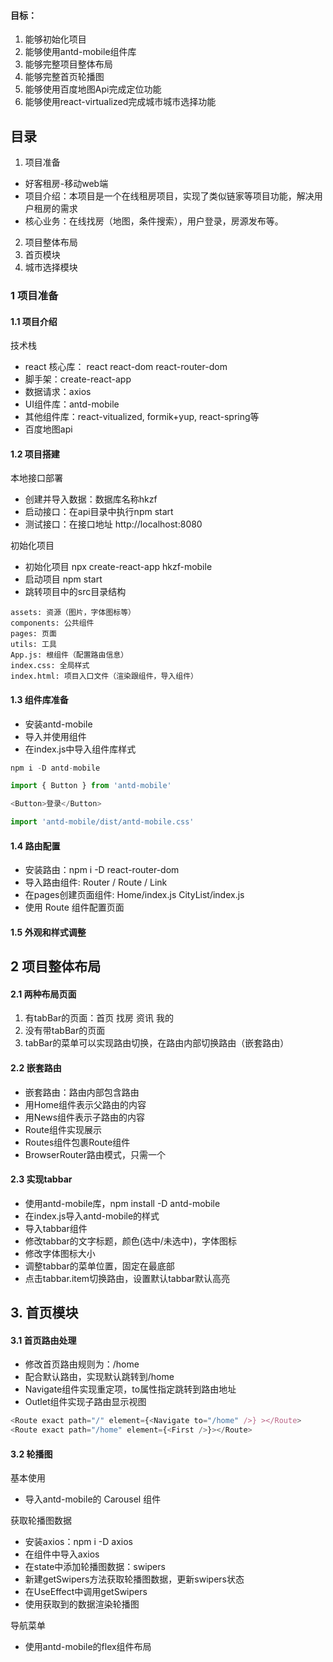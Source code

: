 
#### 目标：
1. 能够初始化项目
2. 能够使用antd-mobile组件库
3. 能够完整项目整体布局
4. 能够完整首页轮播图
5. 能够使用百度地图Api完成定位功能
6. 能够使用react-virtualized完成城市城市选择功能

## 目录
1. 项目准备
- 好客租房-移动web端
- 项目介绍：本项目是一个在线租房项目，实现了类似链家等项目功能，解决用户租房的需求
- 核心业务：在线找房（地图，条件搜索），用户登录，房源发布等。
2. 项目整体布局
3. 首页模块
4. 城市选择模块

### 1 项目准备

#### 1.1 项目介绍
技术栈
- react 核心库： react react-dom react-router-dom
- 脚手架：create-react-app
- 数据请求：axios
- UI组件库：antd-mobile
- 其他组件库：react-vitualized, formik+yup, react-spring等
- 百度地图api

#### 1.2 项目搭建
本地接口部署
- 创建并导入数据：数据库名称hkzf
- 启动接口：在api目录中执行npm start
- 测试接口：在接口地址 http://localhost:8080

初始化项目
- 初始化项目 npx create-react-app hkzf-mobile
- 启动项目 npm start
- 跳转项目中的src目录结构

```
assets: 资源（图片，字体图标等）
components: 公共组件
pages: 页面
utils: 工具
App.js: 根组件（配置路由信息）
index.css: 全局样式
index.html: 项目入口文件（渲染跟组件，导入组件）
```

#### 1.3 组件库准备
- 安装antd-mobile
- 导入并使用组件
- 在index.js中导入组件库样式

``` js
npm i -D antd-mobile

import { Button } from 'antd-mobile'

<Button>登录</Button>

import 'antd-mobile/dist/antd-mobile.css'
```

#### 1.4 路由配置
- 安装路由：npm i -D react-router-dom
- 导入路由组件: Router / Route / Link
- 在pages创建页面组件: Home/index.js CityList/index.js
- 使用 Route 组件配置页面

#### 1.5 外观和样式调整

## 2 项目整体布局

#### 2.1 两种布局页面
1. 有tabBar的页面：首页 找房 资讯 我的
2. 没有带tabBar的页面
3. tabBar的菜单可以实现路由切换，在路由内部切换路由（嵌套路由）

#### 2.2 嵌套路由
- 嵌套路由：路由内部包含路由
- 用Home组件表示父路由的内容
- 用News组件表示子路由的内容
- Route组件实现展示
- Routes组件包裹Route组件
- BrowserRouter路由模式，只需一个

#### 2.3 实现tabbar
- 使用antd-mobile库，npm install -D antd-mobile
- 在index.js导入antd-mobile的样式
- 导入tabbar组件
- 修改tabbar的文字标题，颜色(选中/未选中)，字体图标
- 修改字体图标大小
- 调整tabbar的菜单位置，固定在最底部
- 点击tabbar.item切换路由，设置默认tabbar默认高亮

##  3. 首页模块

#### 3.1 首页路由处理
- 修改首页路由规则为：/home
- 配合默认路由，实现默认跳转到/home
- Navigate组件实现重定项，to属性指定跳转到路由地址
- Outlet组件实现子路由显示视图

``` js
<Route exact path="/" element={<Navigate to="/home" />} ></Route>
<Route exact path="/home" element={<First />}></Route>
```


#### 3.2 轮播图
基本使用
- 导入antd-mobile的 Carousel 组件

获取轮播图数据
- 安装axios：npm i -D axios
- 在组件中导入axios
- 在state中添加轮播图数据：swipers
- 新建getSwipers方法获取轮播图数据，更新swipers状态
- 在UseEffect中调用getSwipers
- 使用获取到的数据渲染轮播图

导航菜单
- 使用antd-mobile的flex组件布局